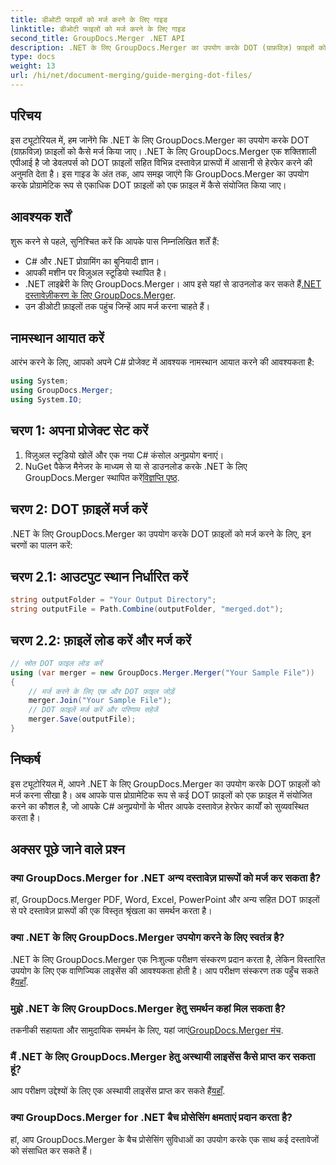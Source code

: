 ```yaml
---
title: डीओटी फाइलों को मर्ज करने के लिए गाइड
linktitle: डीओटी फाइलों को मर्ज करने के लिए गाइड
second_title: GroupDocs.Merger .NET API
description: .NET के लिए GroupDocs.Merger का उपयोग करके DOT (ग्राफ़विज़) फ़ाइलों को प्रोग्रामेटिक रूप से मर्ज करना सीखें। DOT फ़ाइलों को आसानी से मर्ज करें, संयोजित करें और हेरफेर करें।
type: docs
weight: 13
url: /hi/net/document-merging/guide-merging-dot-files/
---
```

## परिचय
इस ट्यूटोरियल में, हम जानेंगे कि .NET के लिए GroupDocs.Merger का उपयोग करके DOT (ग्राफ़विज़) फ़ाइलों को कैसे मर्ज किया जाए। .NET के लिए GroupDocs.Merger एक शक्तिशाली एपीआई है जो डेवलपर्स को DOT फ़ाइलों सहित विभिन्न दस्तावेज़ प्रारूपों में आसानी से हेरफेर करने की अनुमति देता है। इस गाइड के अंत तक, आप समझ जाएंगे कि GroupDocs.Merger का उपयोग करके प्रोग्रामेटिक रूप से एकाधिक DOT फ़ाइलों को एक फ़ाइल में कैसे संयोजित किया जाए।
## आवश्यक शर्तें
शुरू करने से पहले, सुनिश्चित करें कि आपके पास निम्नलिखित शर्तें हैं:
- C# और .NET प्रोग्रामिंग का बुनियादी ज्ञान।
- आपकी मशीन पर विज़ुअल स्टूडियो स्थापित है।
-  .NET लाइब्रेरी के लिए GroupDocs.Merger। आप इसे यहां से डाउनलोड कर सकते हैं[.NET दस्तावेज़ीकरण के लिए GroupDocs.Merger](https://reference.groupdocs.com/merger/net/).
- उन डीओटी फ़ाइलों तक पहुंच जिन्हें आप मर्ज करना चाहते हैं।

## नामस्थान आयात करें
आरंभ करने के लिए, आपको अपने C# प्रोजेक्ट में आवश्यक नामस्थान आयात करने की आवश्यकता है:
```csharp
using System; 
using GroupDocs.Merger;
using System.IO;
```
## चरण 1: अपना प्रोजेक्ट सेट करें
1. विज़ुअल स्टूडियो खोलें और एक नया C# कंसोल अनुप्रयोग बनाएं।
2.  NuGet पैकेज मैनेजर के माध्यम से या से डाउनलोड करके .NET के लिए GroupDocs.Merger स्थापित करें[विज्ञप्ति पृष्ठ](https://releases.groupdocs.com/merger/net/).
## चरण 2: DOT फ़ाइलें मर्ज करें
.NET के लिए GroupDocs.Merger का उपयोग करके DOT फ़ाइलों को मर्ज करने के लिए, इन चरणों का पालन करें:
## चरण 2.1: आउटपुट स्थान निर्धारित करें
```csharp
string outputFolder = "Your Output Directory";
string outputFile = Path.Combine(outputFolder, "merged.dot");
```
## चरण 2.2: फ़ाइलें लोड करें और मर्ज करें
```csharp
// स्रोत DOT फ़ाइल लोड करें
using (var merger = new GroupDocs.Merger.Merger("Your Sample File"))
{
    // मर्ज करने के लिए एक और DOT फ़ाइल जोड़ें
    merger.Join("Your Sample File");
    // DOT फ़ाइलें मर्ज करें और परिणाम सहेजें
    merger.Save(outputFile);
}
```

## निष्कर्ष
इस ट्यूटोरियल में, आपने .NET के लिए GroupDocs.Merger का उपयोग करके DOT फ़ाइलों को मर्ज करना सीखा है। अब आपके पास प्रोग्रामेटिक रूप से कई DOT फ़ाइलों को एक फ़ाइल में संयोजित करने का कौशल है, जो आपके C# अनुप्रयोगों के भीतर आपके दस्तावेज़ हेरफेर कार्यों को सुव्यवस्थित करता है।

## अक्सर पूछे जाने वाले प्रश्न
### क्या GroupDocs.Merger for .NET अन्य दस्तावेज़ प्रारूपों को मर्ज कर सकता है?
हां, GroupDocs.Merger PDF, Word, Excel, PowerPoint और अन्य सहित DOT फ़ाइलों से परे दस्तावेज़ प्रारूपों की एक विस्तृत श्रृंखला का समर्थन करता है।
### क्या .NET के लिए GroupDocs.Merger उपयोग करने के लिए स्वतंत्र है?
 .NET के लिए GroupDocs.Merger एक निःशुल्क परीक्षण संस्करण प्रदान करता है, लेकिन विस्तारित उपयोग के लिए एक वाणिज्यिक लाइसेंस की आवश्यकता होती है। आप परीक्षण संस्करण तक पहुँच सकते हैं[यहाँ](https://releases.groupdocs.com/).
### मुझे .NET के लिए GroupDocs.Merger हेतु समर्थन कहां मिल सकता है?
 तकनीकी सहायता और सामुदायिक समर्थन के लिए, यहां जाएं[GroupDocs.Merger मंच](https://forum.groupdocs.com/c/merger/32).
### मैं .NET के लिए GroupDocs.Merger हेतु अस्थायी लाइसेंस कैसे प्राप्त कर सकता हूं?
 आप परीक्षण उद्देश्यों के लिए एक अस्थायी लाइसेंस प्राप्त कर सकते हैं[यहाँ](https://purchase.groupdocs.com/temporary-license/).
### क्या GroupDocs.Merger for .NET बैच प्रोसेसिंग क्षमताएं प्रदान करता है?
हां, आप GroupDocs.Merger के बैच प्रोसेसिंग सुविधाओं का उपयोग करके एक साथ कई दस्तावेजों को संसाधित कर सकते हैं।